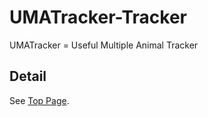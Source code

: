 # UMATracker-Tracker
UMATracker = Useful Multiple Animal Tracker

## Detail
See [Top Page](http://ymnk13.github.io/UMATracker/).
